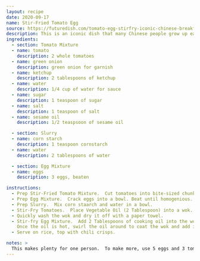 ```yaml
---
layout: recipe
date: 2020-09-17
name: Stir-Fried Tomato Egg
source: https://futuredish.com/tomato-egg-stirfry-iconic-chinese-breakfast-item/
description: This is an iconic dish that many Chinese people grow up eating for breakfast.
ingredients:
  - section: Tomato Mixture
  - name: tomato
    description: 2 whole tomatoes
  - name: green onion
    description: green onion for garnish
  - name: ketchup
    description: 2 tablespoons of ketchup
  - name: water
    description: 1/4 cup of water for sauce
  - name: sugar
    description: 1 teaspoon of sugar
  - name: salt
    description: 1 teaspoon of salt
  - name: sesame oil
    description: 1/2 teaspsoon of sesame oil

  - section: Slurry
  - name: corn starch
    description: 1 teaspoon cornstarch
  - name: water
    description: 2 tablespoons of water

  - section: Egg Mixture
  - name: eggs
    description: 3 eggs, beaten

instructions:
  - Prep Stir-Fried Tomato Mixture.  Cut tomatoes into bite-sized chunks.  Cut green onion stalks into thin pieces.
  - Prep Egg Mixture.  Crack eggs into a bowl. Beat until homogenious.
  - Prep Slurry.  Mix corn staarch and water in a bowl.
  - Stir-Fry Tomatoes.  Place Vegetable Oil (2 Tablespoon) into a wok. Place on medium-high heat.  Once oil is hot, add in the tomato chunks.  After you add-in the tomatoes, stir-fry it around for 1 minute. Then add in Ketchup, Sugar, and Salt. Then, add in 1/4 cup of Water and green onion.  Once it comes back up to a boil, give the starch mixture another quick stir. Then add-in the starch mixture into the tomatoes and give everything a few stirs. Turn off the heat and place the tomato mixture into a separate bowl.  Add sesame oil.
  - Quickly wash the wok and dry it off with a paper towel.
  - Stir-fry Egg Mixture.  Add 2 Tablespoons of cooking oil into the wok. Place on medium-high heat.
    Once the oil is hot, swirl the oil around to coat the wok and add in the beaten eggs. After 10 seconds - the egg will start to set at the edges. Immediately, add in the stir-fried tomato mixture while the eggs are still very runny.  Now gently fold the egg that have set at the edges, inwards - into the tomatoes. Repeat this step - this will make large, fluffy egg curds.  Cook until egg gets to desired consistency.
  - Serve on rice, top with chili crisps.

notes: >
  This makes plenty for one person.  To make more, use 5 eggs and 3 tomatoes.
---
```


